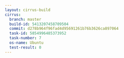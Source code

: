 ```yaml
---
layout: cirrus-build
cirrus:
  branch: master
  build-id: 5413207458709504
  commit: d278b964f96fad4d95691261b76b3626ca897064
  task-id: 5854996485373952
  task-number: 7
  os-name: Ubuntu
  test-result: 0
---
```

